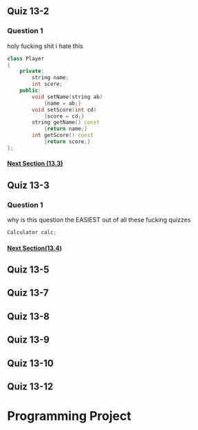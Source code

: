 ## Quiz 13-2
### Question 1
holy fucking shit i hate this
```c++
class Player
{
    private:
        string name;
        int score;
    public:
        void setName(string ab)
            {name = ab;}
        void setScore(int cd) 
            {score = cd;}
        string getName() const
            {return name;}
        int getScore() const
            {return score;}
};
```
#### [Next Section (13.3)](13.3%20-%20Defining%20an%20Instance%20of%20a%20Class.md)

## Quiz 13-3
### Question 1
why is this question the EASIEST out of all these fucking quizzes
```c++
Calculator calc;
```
#### [Next Section(13.4)](13.4%20-%20Why%20Have%20Private%20Members.md)


## Quiz 13-5

## Quiz 13-7

## Quiz 13-8

## Quiz 13-9

## Quiz 13-10

## Quiz 13-12

# Programming Project